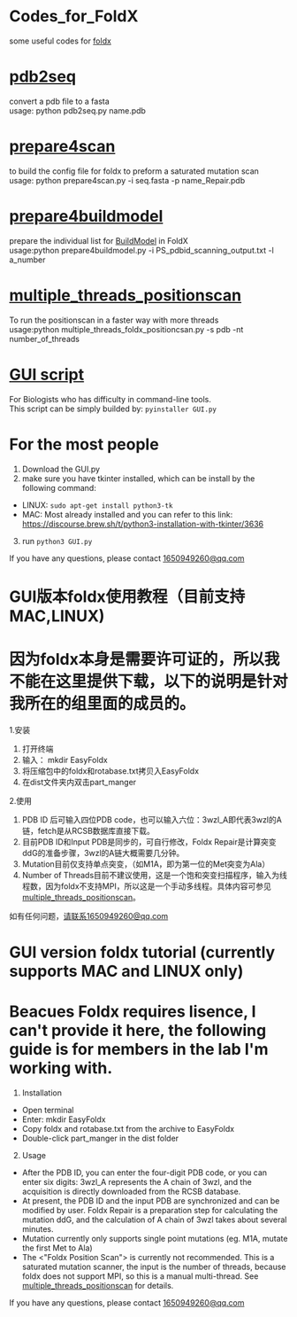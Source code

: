 # Codes_for_FoldX
some useful codes for [foldx](http://foldxsuite.crg.eu/products#foldx) 
# [pdb2seq](https://github.com/JinyuanSun/Codes_for_FoldX/blob/master/pdb2seq.py)
convert a pdb file to a fasta  
usage: python pdb2seq.py name.pdb
# [prepare4scan](https://github.com/JinyuanSun/Codes_for_FoldX/blob/master/prepare4scan.py)
to build the config file for foldx to preform a saturated mutation scan  
usage: python prepare4scan.py -i seq.fasta -p name_Repair.pdb
# [prepare4buildmodel](https://github.com/JinyuanSun/Codes_for_FoldX/blob/master/prepare4buildmodel.py)
prepare the individual list for [BuildModel](http://foldxsuite.crg.eu/command/BuildModel) in FoldX   
usage:python prepare4buildmodel.py -i PS_pdbid_scanning_output.txt -l a_number
# [multiple_threads_positionscan](https://github.com/JinyuanSun/Codes_for_FoldX/blob/master/multiple_threads_foldx_positionscan.py)
To run the positionscan in a faster way with more threads   
usage:python multiple_threads_foldx_positioncsan.py -s pdb -nt number_of_threads

# [GUI script](https://github.com/JinyuanSun/Codes_for_FoldX/blob/master/GUI.py)
For Biologists who has difficulty in command-line tools.  
This script can be simply builded by: `pyinstaller GUI.py`  

# For the most people  
1. Download the GUI.py  
2. make sure you have tkinter installed, which can be install by the following command:  
  - LINUX: `sudo apt-get install python3-tk`
  - MAC: Most already installed and you can refer to this link: https://discourse.brew.sh/t/python3-installation-with-tkinter/3636  
3. run `python3 GUI.py`  

If you have any questions, please contact 1650949260@qq.com  

# GUI版本foldx使用教程（目前支持MAC,LINUX)  
# 因为foldx本身是需要许可证的，所以我不能在这里提供下载，以下的说明是针对我所在的组里面的成员的。

1.安装  
  1. 打开终端  
  2. 输入： mkdir EasyFoldx  
  3. 将压缩包中的foldx和rotabase.txt拷贝入EasyFoldx  
  4. 在dist文件夹内双击part_manger  

2.使用  
  1. PDB ID 后可输入四位PDB code，也可以输入六位：3wzl_A即代表3wzl的A链，fetch是从RCSB数据库直接下载。  
  2. 目前PDB ID和Input PDB是同步的，可自行修改，Foldx Repair是计算突变ddG的准备步骤，3wzl的A链大概需要几分钟。  
  3. Mutation目前仅支持单点突变，（如M1A，即为第一位的Met突变为Ala）  
  4. Number of Threads目前不建议使用，这是一个饱和突变扫描程序，输入为线程数，因为foldx不支持MPI，所以这是一个手动多线程。具体内容可参见[multiple_threads_positionscan](https://github.com/JinyuanSun/Codes_for_FoldX/blob/master/multiple_threads_foldx_positionscan.py)。  
 
如有任何问题，请联系1650949260@qq.com

# GUI version foldx tutorial (currently supports MAC and LINUX only)  
# Beacues Foldx requires lisence, I can't provide it here, the following guide is for members in the lab I'm working with.  

1. Installation  
  - Open terminal  
  - Enter: mkdir EasyFoldx  
  - Copy foldx and rotabase.txt from the archive to EasyFoldx  
  - Double-click part_manger in the dist folder  

2. Usage  
  - After the PDB ID, you can enter the four-digit PDB code, or you can enter six digits: 3wzl_A represents the A chain of  3wzl, and the acquisition is directly downloaded from the RCSB database.  
  - At present, the PDB ID and the input PDB are synchronized and can be modified by user. Foldx Repair is a preparation step for calculating the mutation ddG, and the calculation of A chain of 3wzl takes about several minutes.  
  - Mutation currently only supports single point mutations (eg. M1A, mutate the first Met to Ala)  
  - The <"Foldx Position Scan"> is currently not recommended. This is a saturated mutation scanner, the input is the number of threads, because foldx does not support MPI, so this is a manual multi-thread. See [multiple_threads_positionscan](https://github.com/github.com/JinyuanSun/Codes_for_FoldX/blob/master/multiple_threads_foldx_positionscan.py) for details.  

If you have any questions, please contact 1650949260@qq.com
